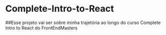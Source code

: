 # Complete-Intro-to-React

##Esse projeto vai ser sobre minha trajetória ao longo do curso Complete Intro to React do FrontEndMasters